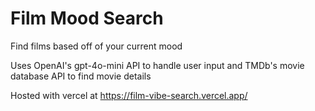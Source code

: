 # Film Mood Search

Find films based off of your current mood

Uses OpenAI's gpt-4o-mini API to handle user input and TMDb's movie database API to find movie details

Hosted with vercel at https://film-vibe-search.vercel.app/



